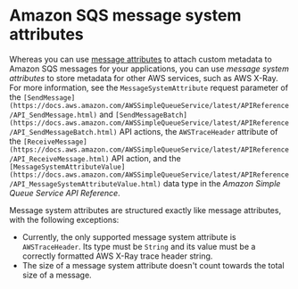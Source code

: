 # Amazon SQS message system attributes<a name="sqs-message-system-attributes"></a>

Whereas you can use [message attributes](sqs-message-attributes.md) to attach custom metadata to Amazon SQS messages for your applications, you can use *message system attributes* to store metadata for other AWS services, such as AWS X\-Ray\. For more information, see the `MessageSystemAttribute` request parameter of the `[SendMessage](https://docs.aws.amazon.com/AWSSimpleQueueService/latest/APIReference/API_SendMessage.html)` and `[SendMessageBatch](https://docs.aws.amazon.com/AWSSimpleQueueService/latest/APIReference/API_SendMessageBatch.html)` API actions, the `AWSTraceHeader` attribute of the `[ReceiveMessage](https://docs.aws.amazon.com/AWSSimpleQueueService/latest/APIReference/API_ReceiveMessage.html)` API action, and the `[MessageSystemAttributeValue](https://docs.aws.amazon.com/AWSSimpleQueueService/latest/APIReference/API_MessageSystemAttributeValue.html)` data type in the *Amazon Simple Queue Service API Reference*\.

Message system attributes are structured exactly like message attributes, with the following exceptions:
+ Currently, the only supported message system attribute is `AWSTraceHeader`\. Its type must be `String` and its value must be a correctly formatted AWS X\-Ray trace header string\.
+ The size of a message system attribute doesn't count towards the total size of a message\.